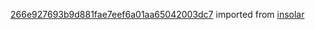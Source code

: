 [266e927693b9d881fae7eef6a01aa65042003dc7](https://github.com/insolar/insolar/commit/266e927693b9d881fae7eef6a01aa65042003dc7) imported from [insolar](https://github.com/insolar/insolar)
